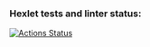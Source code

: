 ### Hexlet tests and linter status:
[![Actions Status](https://github.com/danikirillov/java-project-71/actions/workflows/hexlet-check.yml/badge.svg)](https://github.com/danikirillov/java-project-71/actions)